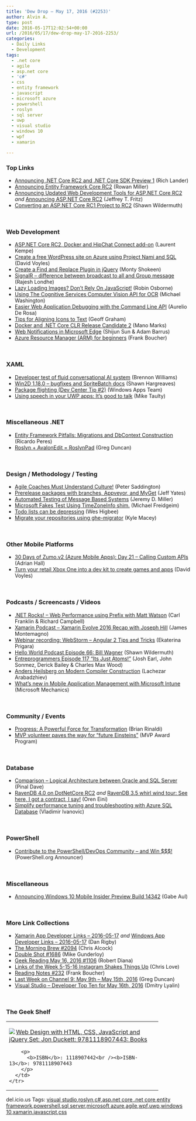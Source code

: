 ```yaml
---
title: 'Dew Drop – May 17, 2016 (#2253)'
author: Alvin A.
type: post
date: 2016-05-17T12:02:54+00:00
url: /2016/05/17/dew-drop-may-17-2016-2253/
categories:
  - Daily Links
  - Development
tags:
  - .net core
  - agile
  - asp.net core
  - 'c#'
  - css
  - entity framework
  - javascript
  - microsoft azure
  - powershell
  - roslyn
  - sql server
  - uwp
  - visual studio
  - windows 10
  - wpf
  - xamarin

---
```

### <a name="top"></a>Top Links

  * <a href="https://blogs.msdn.microsoft.com/dotnet/2016/05/16/announcing-net-core-rc2/" target="_blank">Announcing .NET Core RC2 and .NET Core SDK Preview 1</a> (Rich Lander)
  * <a href="https://blogs.msdn.microsoft.com/dotnet/2016/05/16/announcing-entity-framework-core-rc2/" target="_blank">Announcing Entity Framework Core RC2</a> (Rowan Miller)
  * <a href="https://blogs.msdn.microsoft.com/visualstudio/2016/05/16/announcing-updated-web-development-tools-for-asp-net-core-rc2/" target="_blank">Announcing Updated Web Development Tools for ASP.NET Core RC2</a> _and_ <a href="https://blogs.msdn.microsoft.com/webdev/2016/05/16/announcing-asp-net-core-rc2/" target="_blank">Announcing ASP.NET Core RC2</a> (Jeffrey T. Fritz)
  * <a href="http://feeds.feedburner.com/2016/05/16/Converting-an-ASP-NET-Core-RC1-Project-to-RC2" target="_blank">Converting an ASP.NET Core RC1 Project to RC2</a> (Shawn Wildermuth)

&nbsp;

### <a name="web"></a>Web Development

  * <a href="http://feedproxy.google.com/~r/laurentkempe/~3/Gt25Ro8_PZk/" target="_blank">ASP.NET Core RC2, Docker and HipChat Connect add-on</a> (Laurent Kempe)
  * <a href="http://www.davevoyles.com/create-free-wordpress-site-azure-using-project-nami-sql/" target="_blank">Create a free WordPress site on Azure using Project Nami and SQL</a> (David Voyles)
  * <a href="http://code.tutsplus.com/tutorials/create-a-find-and-replace-plugin-in-jquery--cms-25920" target="_blank">Create a Find and Replace Plugin in jQuery</a> (Monty Shokeen)
  * <a href="http://www.codeproject.com/Tips/1100622/SignalR-difference-between-broadcast-to-all-and-Gr" target="_blank">SignalR &#8211; difference between broadcast to all and Group message</a> (Rajesh Londhe)
  * <a href="http://robinosborne.co.uk/2016/05/16/lazy-loading-images-dont-rely-on-javascript/" target="_blank">Lazy Loading Images? Don’t Rely On JavaScript!</a> (Robin Osborne)
  * <a href="http://aihelpwebsite.com/Blog/EntryId/3/Using-The-Cognitive-Services-Computer-Vision-API-for-OCR" target="_blank">Using The Cognitive Services Computer Vision API for OCR</a> (Michael Washington)
  * <a href="http://developer.telerik.com/featured/easier-web-application-debugging-command-line-api/" target="_blank">Easier Web Application Debugging with the Command Line API</a> (Aurelio De Rosa)
  * <a href="https://css-tricks.com/tips-aligning-icons-text/" target="_blank">Tips for Aligning Icons to Text</a> (Geoff Graham)
  * <a href="https://blog.docker.com/2016/05/docker-net-core-clr-rc2/" target="_blank">Docker and .NET Core CLR Release Candidate 2</a> (Mano Marks)
  * <a href="http://blogs.windows.com/msedgedev/2016/05/16/web-notifications-microsoft-edge/?WT.mc_id=DX_MVP4025064" target="_blank">Web Notifications in Microsoft Edge</a> (Shijun Sun & Adam Barrus)
  * <a href="http://www.frankysnotes.com/2016/05/azure-resource-manager-arm-for-beginners.html" target="_blank">Azure Resource Manager (ARM) for beginners</a> (Frank Boucher)

&nbsp;

### <a name="silverlight"></a>XAML

  * <a href="http://www.brennonwilliams.com/blog/2016/5/16/developer-test-of-fluid-conversational-ai-system" target="_blank">Developer test of fluid conversational AI system</a> (Brennon Williams)
  * <a href="https://blogs.msdn.microsoft.com/win2d/2016/05/16/win2d-1-18-0-bugfixes-and-spritebatch-docs/" target="_blank">Win2D 1.18.0 – bugfixes and SpriteBatch docs</a> (Shawn Hargreaves)
  * <a href="https://blogs.windows.com/buildingapps/2016/05/16/package-flighting-dev-center-tip-2/?WT.mc_id=DX_MVP4025064" target="_blank">Package flighting (Dev Center Tip #2)</a> (Windows Apps Team)
  * <a href="https://blogs.windows.com/buildingapps/2016/05/16/using-speech-in-your-uwp-apps-its-good-to-talk/?WT.mc_id=DX_MVP4025064" target="_blank">Using speech in your UWP apps: It’s good to talk</a> (Mike Taulty)

&nbsp;

### <a name="dotnet"></a>Miscellaneous .NET

  * <a href="http://weblogs.asp.net:80/ricardoperes/entity-framework-pitfalls-migrations-and-dbcontext-construction?WT.mc_id=DX_MVP4025064" target="_blank">Entity Framework Pitfalls: Migrations and DbContext Construction</a> (Ricardo Peres)
  * <a href="https://channel9.msdn.com/coding4fun/blog/Roslyn--AvalonEdit--RoslynPad?WT.mc_id=DX_MVP4025064" target="_blank">Roslyn + AvalonEdit = RoslynPad</a> (Greg Duncan)

&nbsp;

### <a name="design"></a>Design / Methodology / Testing

  * <a href="http://feedproxy.google.com/~r/agilescout/~3/4Dh0Rs6X4IU/" target="_blank">Agile Coaches Must Understand Culture!</a> (Peter Saddington)
  * <a href="http://feedproxy.google.com/~r/SomewhatAbstract/~3/1Hhx_UVNmuU/" target="_blank">Prerelease packages with branches, Appveyor, and MyGet</a> (Jeff Yates)
  * <a href="https://jeremydmiller.com/2016/05/16/automated-testing-of-message-based-systems/" target="_blank">Automated Testing of Message Based Systems</a> (Jeremy D. Miller)
  * <a href="https://mfreidge.wordpress.com/2016/05/16/microsoft-fakes-test-using-timezoneinfo-shim/" target="_blank">Microsoft Fakes Test Using TimeZoneInfo shim.</a> (Michael Freidgeim)
  * <a href="http://www.weshigbee.com/todo-lists-can-be-depressing/" target="_blank">Todo lists can be depressing</a> (Wes Higbee)
  * <a href="https://github.com/blog/2171-migrate-your-repositories-using-ghe-migrator" target="_blank">Migrate your repositories using ghe-migrator</a> (Kyle Macey)

&nbsp;

### <a name="mobile"></a>Other Mobile Platforms

  * <a href="https://shellmonger.com/2016/05/16/30-days-of-zumo-v2-azure-mobile-apps-day-21-calling-custom-apis/" target="_blank">30 Days of Zumo.v2 (Azure Mobile Apps): Day 21 – Calling Custom APIs</a> (Adrian Hall)
  * <a href="http://www.davevoyles.com/turn-retail-xbox-one-dev-kit-create-games-apps/" target="_blank">Turn your retail Xbox One into a dev kit to create games and apps</a> (David Voyles)

&nbsp;

### <a name="podcasts"></a>Podcasts / Screencasts / Videos

  * <a href="http://www.dotnetrocks.com/default.aspx?ShowNum=1296" target="_blank">.NET Rocks! &#8211; Web Performance using Prefix with Matt Watson</a> (Carl Franklin & Richard Campbell)
  * <a href="https://soundcloud.com/xamarin-podcast/xamarin-evolve-2016-recap-with-joseph-hill" target="_blank">Xamarin Podcast &#8211; Xamarin Evolve 2016 Recap with Joseph Hill</a> (James Montemagno)
  * <a href="http://blog.jetbrains.com/webstorm/2016/05/webinar-recording-webstorm-angular-2-tips-and-tricks/" target="_blank">Webinar recording: WebStorm – Angular 2 Tips and Tricks</a> (Ekaterina Prigara)
  * <a href="http://hwpod.libsyn.com/episode-66-bill-wagner" target="_blank">Hello World Podcast Episode 66: Bill Wagner</a> (Shawn Wildermuth)
  * <a href="http://entreprogrammers.com/episode-117-its-just-atoms/" target="_blank">Entreprogrammers Episode 117 “Its Just Atoms!”</a> (Josh Earl, John Sonmez, Derick Bailey & Charles Max Wood)
  * <a href="http://feedproxy.google.com/~r/CanDevs/~3/6VRRxA7aEkQ/" target="_blank">Anders Hejlsberg on Modern Compiler Construction</a> (Lachezar Arabadzhiev)
  * <a href="http://www.youtube.com/watch?v=XBMJZnUMpx8" target="_blank">What’s new in Mobile Application Management with Microsoft Intune</a> (Microsoft Mechanics)

&nbsp;

### <a name="events"></a>Community / Events

  * <a href="https://www.progress.com/blogs/progress-a-powerful-force-for-transformation" target="_blank">Progress: A Powerful Force for Transformation</a> (Brian Rinaldi)
  * <a href="https://blogs.msdn.microsoft.com/mvpawardprogram/2016/05/16/mvp-volunteer-paves-the-way-for-future-einsteins/" target="_blank">MVP volunteer paves the way for “future Einsteins”</a> (MVP Award Program)

&nbsp;

### <a name="sql"></a>Database

  * <a href="http://blog.sqlauthority.com/2016/05/17/comparison-logical-architecture-oracle-sql-server/" target="_blank">Comparison – Logical Architecture between Oracle and SQL Server</a> (Pinal Dave)
  * <a href="http://feedproxy.google.com/~r/AyendeRahien/~3/gGmnfoJn-UU/ravendb-4-0-on-dotnetcore-rc2" target="_blank">RavenDB 4.0 on DotNetCore RC2</a> _and_ <a href="http://feedproxy.google.com/~r/AyendeRahien/~3/nkPiBFhj93M/ravendb-3-5-whirl-wind-tour-see-here-i-got-a-contract-i-say" target="_blank">RavenDB 3.5 whirl wind tour: See here, I got a contract, I say!</a> (Oren Eini)
  * <a href="https://azure.microsoft.com/blog/simplify-performance-tuning-and-troubleshooting-with-azure-sql-database/" target="_blank">Simplify performance tuning and troubleshooting with Azure SQL Database</a> (Vladimir Ivanovic)

&nbsp;

### <a name="ps"></a>PowerShell

  * <a href="http://powershell.org/wp/2016/05/16/contribute-to-the-powershelldevops-community-and-win/" target="_blank">Contribute to the PowerShell/DevOps Community – and Win $$$!</a> (PowerShell.org Announcer)

&nbsp;

### <a name="misc"></a>Miscellaneous

  * <a href="http://blogs.windows.com/windowsexperience/2016/05/16/announcing-windows-10-mobile-insider-preview-build-14342/?WT.mc_id=DX_MVP4025064" target="_blank">Announcing Windows 10 Mobile Insider Preview Build 14342</a> (Gabe Aul)

&nbsp;

### <a name="links"></a>More Link Collections

  * <a href="http://allaboutxamarin.com/2016/05/xamarin-app-developer-links-2016-05-17/" target="_blank">Xamarin App Developer Links &#8211; 2016-05-17</a> _and_ <a href="http://windowsappdev.com/2016/05/windows-app-developer-links-2016-05-17/" target="_blank">Windows App Developer Links &#8211; 2016-05-17</a> (Dan Rigby)
  * <a href="http://feedproxy.google.com/~r/ReflectivePerspective/~3/adPeXCOyEsI/" target="_blank">The Morning Brew #2094</a> (Chris Alcock)
  * <a href="http://afreshcup.com/home/2016/5/17/double-shot-1686.html" target="_blank">Double Shot #1686</a> (Mike Gunderloy)
  * <a href="http://feeds.regulargeek.com/~r/RegularGeek/~3/RF9udm5ZREA/" target="_blank">Geek Reading May 16, 2016 #1106</a> (Robert Diana)
  * <a href="http://www.love2dev.com/#!article/Links-of-the-Week-5-15-16-Instagram-Shakes-Things-Up" target="_blank">Links of the Week 5-15-16 Instagram Shakes Things Up</a> (Chris Love)
  * <a href="http://www.frankysnotes.com/2016/05/reading-notes-232.html" target="_blank">Reading Notes #232</a> (Frank Boucher)
  * <a href="https://channel9.msdn.com/Blogs/C9Team/Last-Week-on-Channel-9-May-9th-May-15th-2016?WT.mc_id=DX_MVP4025064" target="_blank">Last Week on Channel 9: May 9th &#8211; May 15th, 2016</a> (Greg Duncan)
  * <a href="http://www.lyalin.com/2016/05/16/visual-studio-developer-top-ten-for-may-16th-2016/" target="_blank">Visual Studio – Developer Top Ten for May 16th, 2016</a> (Dmitry Lyalin)

&nbsp;

### <a name="shelf"></a>The Geek Shelf

<div id="scid:7dc1bd33-94bd-46fd-a20b-0131235bcd47:82b1a0c8-7339-4314-9bef-8c7fbdd86931" class="wlWriterEditableSmartContent" style="float: none; padding-bottom: 0px; padding-top: 0px; padding-left: 0px; margin: 0px; display: inline; padding-right: 0px">
  <table cellspacing="0" cellpadding="2" width="400" border="0" unselectable="on">
    <tr>
      <td valign="top" width="400">
        <p>
          <a title="Web Design with HTML, CSS, JavaScript and jQuery Set: Jon Duckett: 9781118907443: Books" href="http://www.amazon.com/exec/obidos/ASIN/1118907442/amavin-20"><img data-recalc-dims="1" decoding="async" src="https://i0.wp.com/images.amazon.com/images/P/1118907442.01.MZZZZZZZ.jpg?w=660" border="0" align="left" style="float:left" />Web Design with HTML, CSS, JavaScript and jQuery Set: Jon Duckett: 9781118907443: Books</a>
        </p>
        
        <p>
          <b>ISBN</b>: 1118907442<br /><b>ISBN-13</b>: 9781118907443
        </p>
      </td>
    </tr>
  </table>
</div>

<div id="scid:0767317B-992E-4b12-91E0-4F059A8CECA8:288b4e0b-73e1-4a6b-a2aa-033c292999da" class="wlWriterEditableSmartContent" style="float: none; padding-bottom: 0px; padding-top: 0px; padding-left: 0px; margin: 0px; display: inline; padding-right: 0px">
  del.icio.us Tags: <a href="http://del.icio.us/popular/visual+studio" rel="tag">visual studio</a>,<a href="http://del.icio.us/popular/roslyn" rel="tag">roslyn</a>,<a href="http://del.icio.us/popular/c%23" rel="tag">c#</a>,<a href="http://del.icio.us/popular/asp.net+core" rel="tag">asp.net core</a>,<a href="http://del.icio.us/popular/.net+core" rel="tag">.net core</a>,<a href="http://del.icio.us/popular/entity+framework" rel="tag">entity framework</a>,<a href="http://del.icio.us/popular/powershell" rel="tag">powershell</a>,<a href="http://del.icio.us/popular/sql+server" rel="tag">sql server</a>,<a href="http://del.icio.us/popular/microsoft+azure" rel="tag">microsoft azure</a>,<a href="http://del.icio.us/popular/agile" rel="tag">agile</a>,<a href="http://del.icio.us/popular/wpf" rel="tag">wpf</a>,<a href="http://del.icio.us/popular/uwp" rel="tag">uwp</a>,<a href="http://del.icio.us/popular/windows+10" rel="tag">windows 10</a>,<a href="http://del.icio.us/popular/xamarin" rel="tag">xamarin</a>,<a href="http://del.icio.us/popular/javascript" rel="tag">javascript</a>,<a href="http://del.icio.us/popular/css" rel="tag">css</a>
</div>